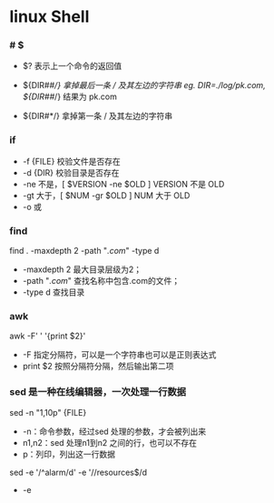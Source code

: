 # linux Shell

### \# \$

* $? 表示上一个命令的返回值

* ${DIR##*/} 拿掉最后一条 / 及其左边的字符串
eg. DIR=./log/pk.com, ${DIR##*/} 结果为 pk.com

* ${DIR#*/} 拿掉第一条 / 及其左边的字符串

### if

* -f {FILE} 校验文件是否存在
* -d {DIR} 校验目录是否存在
* -ne 不是，[ $VERSION -ne $OLD ] VERSION 不是 OLD
* -gt 大于，[ $NUM -gr $OLD ] NUM 大于 OLD
* -o 或


### find

find . -maxdepth 2 -path "*.com*" -type d
* -maxdepth 2 最大目录层级为2；
* -path "*.com*" 查找名称中包含.com的文件；
* -type d 查找目录

### awk

awk -F' ' '{print $2}'
* -F 指定分隔符，可以是一个字符串也可以是正则表达式
* print $2 按照分隔符分隔，然后输出第二项

### sed 是一种在线编辑器，一次处理一行数据

sed -n "1,10p" {FILE}
* -n：命令参数，经过sed 处理的参数，才会被列出来
* n1,n2：sed 处理n1到n2 之间的行，也可以不存在
* p：列印，列出这一行数据

sed -e '/^alarm/d' -e '/\/resources$/d
* -e <script> 以选项中指定的script来处理输入的文本文件；
* '/^alarm/d' ^ 匹配行开始，指匹配以alarm开头的行，d 指删除选择的行；
* '/\/resources$/d' $ 匹配行结束，指删除以/resources结尾的行

### stat 查看文件详情

* stat -c %y {FILE} 以自定义格式展示文件的最后修改时间，%y 表示修改时间

### cut 显示行中的指定部分

* cut -c 1-10 显示行中1到10个字符的内容，-c 表示字符，-b 表示字节，-f 表示定义字段
* -d 指定字段分隔符

### 字典类型
```
dict=([key1]="value1" [key2]="value2" [key3]="value3")
${dic["key1"]} # 指定key的value
${!dic[*]}  # 所有key
${dic[*]}  # 所有value
```

### shell 批量删除redis 中的缓存对象

redis-cli -h {HOST} -p {PORT} -a {PASSWD} keys {key关键字，支持通配符} |xargs redis-cli -h {HOST} -p {PORT} -a {PASSWD} del


# 问题

* sh脚本异常：/bin/bash^M: bad interpreter: No such file or directory

这个是不同系统的编码格式引起的，在windows系统中编辑的.sh文件有不可见字符，在linux下执行，会报该异常。
在vi或vim 的非编辑模式下，输入 :set off 查看文件编码格式；输入:set off=unix ，再输入 :wq 保存

* emoji 表情存储mysql

数据库、表、列字段，编码格式都需要设置为 utf8mb4
连接数据源时，需要指定编码格式
```
<property name="connectionInitSqls">
    <list>
        <value>set names 'utf8mb4'</value>
    </list>
</property>
```



